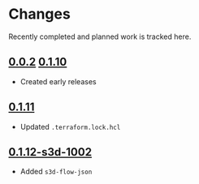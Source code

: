 # Changes
Recently completed and planned work is tracked here.

## [0.0.2](.) [0.1.10](.)
- Created early releases

## [0.1.11](.)
- Updated `.terraform.lock.hcl`

## [0.1.12-s3d-1002](.)
- Added `s3d-flow-json`
